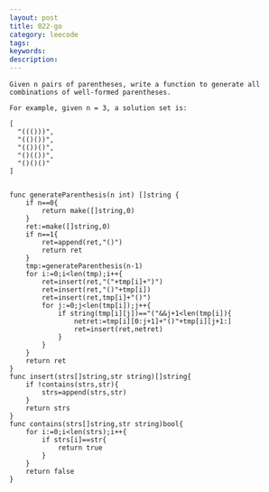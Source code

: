 ```yaml
---
layout: post
title: 022-go
category: leecode
tags: 
keywords: 
description: 
---
```



    Given n pairs of parentheses, write a function to generate all combinations of well-formed parentheses.
    
    For example, given n = 3, a solution set is:
    
    [
      "((()))",
      "(()())",
      "(())()",
      "()(())",
      "()()()"
    ]
    
    
    func generateParenthesis(n int) []string {
    	if n==0{
    		return make([]string,0)
    	}
    	ret:=make([]string,0)
    	if n==1{
    		ret=append(ret,"()")
    		return ret
    	}
    	tmp:=generateParenthesis(n-1)
    	for i:=0;i<len(tmp);i++{
    		ret=insert(ret,"("+tmp[i]+")")
    		ret=insert(ret,"()"+tmp[i])
    		ret=insert(ret,tmp[i]+"()")
    		for j:=0;j<len(tmp[i]);j++{
    			if string(tmp[i][j])=="("&&j+1<len(tmp[i]){
    				netret:=tmp[i][0:j+1]+"()"+tmp[i][j+1:]
    				ret=insert(ret,netret)
    			}
    		}
    	}
    	return ret
    }
    func insert(strs[]string,str string)[]string{
    	if !contains(strs,str){
    		strs=append(strs,str)
    	}
    	return strs
    }
    func contains(strs[]string,str string)bool{
    	for i:=0;i<len(strs);i++{
    		if strs[i]==str{
    			return true
    		}
    	}
    	return false
    }